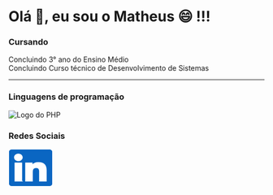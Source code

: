 <h1> Olá 👋, eu sou o Matheus 😄 !!!</h1>

<h3>Cursando</h3>
<p>
  Concluindo 3° ano do Ensino Médio
  <br>
  Concluindo Curso técnico de Desenvolvimento de Sistemas
</p>

<hr>

<h3>Linguagens de programação</h3>
<div>
  <img src="https://encrypted-tbn0.gstatic.com/images?q=tbn:ANd9GcTIzfxESPg88wSMLEXOX-OufFn1YA2WfGup-A&s" alt="Logo do PHP">
</div>

<h3>Redes Sociais</h3>

<a href="https://www.linkedin.com/in/matheus-enrike/">
  <img src="https://raw.githubusercontent.com/AlbatrozPyt/Images_Readme/main/Linkredin.png" alt="Logo do Linkedin">
</a>
